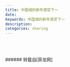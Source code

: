 ```yaml
---
title: 中国城的新年感受下～
date: 
keywords: 中国城的新年感受下～
description: 
categories: sharing
---
```

<td class="t_f" id="postmessage_2919596">

<br/>
<img alt="" border="0" class="zoom" data-cf-modified-9b23a5b96de76f4d6496843b-="" file="http://www.flw.ph/data/appbyme/upload/image/201902/05/lHi3sr4OppKS.jpg" id="aimg_u91A1" lazyloadthumb="1" onclick="" onmouseover="" src="http://www.flw.ph/data/appbyme/upload/image/201902/05/lHi3sr4OppKS.jpg"/><br/>
<br/>
<img alt="" border="0" class="zoom" data-cf-modified-9b23a5b96de76f4d6496843b-="" file="http://www.flw.ph/data/appbyme/upload/image/201902/05/Ioeg5tJ4f2pq.jpg" id="aimg_Jmke1" lazyloadthumb="1" onclick="" onmouseover="" src="http://www.flw.ph/data/appbyme/upload/image/201902/05/Ioeg5tJ4f2pq.jpg"/><br/>
<br/>
</td>
###### 转载自[菲龙网]